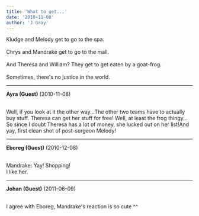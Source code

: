 ```yaml
---
title: 'What to get...'
date: '2010-11-08'
author: 'J Gray'
---
```


Kludge and Melody get to go to the spa.<br><br>Chrys and Mandrake get to go to the mall.<br><br>And Theresa and William? They get to get eaten by a goat-frog.<br><br>Sometimes, there's no justice in the world.<br>

---
**Ayra (Guest)** (2010-11-08)

<br>Well, if you look at it the other way...The other two teams have to actually buy stuff. Theresa can get her stuff for free!&nbsp;Well, at least the frog thingy... So since I doubt Theresa has a lot of money, she lucked out on her list!And yay, first clean shot of post-surgeon Melody!

---
**Eboreg (Guest)** (2010-12-08)

<br> Mandrake: Yay! Shopping!<br>I like her.<br>

---
**Johan (Guest)** (2011-06-09)

<br> I agree with Eboreg, Mandrake's reaction is so cute ^^<br>


